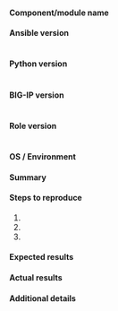 #### Component/module name
<!-- The name of the module where you found an issue. -->


#### Ansible version
<!-- The output from "ansible --version" command. -->
```

```


#### Python version
<!-- The output from "python -V" command. -->
```

```


#### BIG-IP version
<!-- The output from "tmsh show sys version" command. -->
```

```


#### Role version
<!-- The output from "ansible-galaxy info erjac.f5" command. -->
```

```


#### OS / Environment
<!-- The OS you are running Ansible from. -->


#### Summary
<!-- A short description of the bug. -->


#### Steps to reproduce
<!-- The steps you took before you encountered the bug. -->

1. 
2. 
3. 


#### Expected results
<!-- Explain what results you expected. Be as specific as possible. -->


#### Actual results
<!-- Describe what you actually experienced. -->


#### Additional details
<!-- Any additional information that may be relevant. -->

